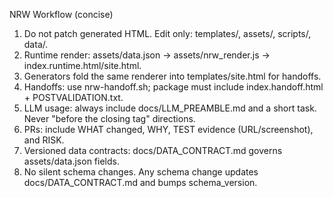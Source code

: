 NRW Workflow (concise)
1) Do not patch generated HTML. Edit only: templates/, assets/, scripts/, data/.
2) Runtime render: assets/data.json -> assets/nrw_render.js -> index.runtime.html/site.html.
3) Generators fold the same renderer into templates/site.html for handoffs.
4) Handoffs: use nrw-handoff.sh; package must include index.handoff.html + POSTVALIDATION.txt.
5) LLM usage: always include docs/LLM_PREAMBLE.md and a short task. Never "before the closing tag" directions.
6) PRs: include WHAT changed, WHY, TEST evidence (URL/screenshot), and RISK.
7) Versioned data contracts: docs/DATA_CONTRACT.md governs assets/data.json fields.
8) No silent schema changes. Any schema change updates docs/DATA_CONTRACT.md and bumps schema_version.
